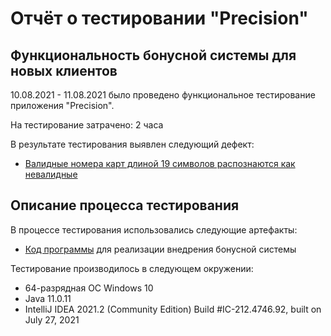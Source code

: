 # Отчёт о тестировании "Precision"

## Функциональность бонусной системы для новых клиентов

10.08.2021 - 11.08.2021 было проведено функциональное тестирование приложения "Precision".

На тестирование затрачено: 2 часа

В результате тестирования выявлен следующий дефект:
* [Валидные номера карт длиной 19 символов распознаются как невалидные](https://github.com/anay333/javahomework1/issues/1#issue-963294552)



## Описание процесса тестирования

В процессе тестирования использовались следующие артефакты:
* [Код программы](https://github.com/anay333/javahomework2.2/blob/0bfae55fdf1a76b765adb91f15ba92301b3f7daa/Code) для реализации внедрения бонусной системы


Тестирование производилось в следующем окружении:
* 64-разрядная ОС Windows 10
* Java 11.0.11
* IntelliJ IDEA 2021.2 (Community Edition)
Build #IC-212.4746.92, built on July 27, 2021
